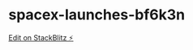 # spacex-launches-bf6k3n

[Edit on StackBlitz ⚡️](https://stackblitz.com/edit/spacex-launches-bf6k3n)